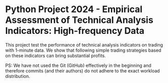 # Python Project 2024 - Empirical Assessment of Technical Analysis Indicators: High-frequency Data

This project test the performance of technical analysis indicators on trading with 1-minute data. We show that following simple trading strategies based on these indicators can bring substantial profits.

PS: We have not used the Git (GitHub) effectively in the beginning and therefore commits (and their authors) do not adhere to the exact workload distribution.
